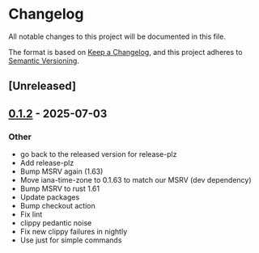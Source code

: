 # Changelog

All notable changes to this project will be documented in this file.

The format is based on [Keep a Changelog](https://keepachangelog.com/en/1.0.0/),
and this project adheres to [Semantic Versioning](https://semver.org/spec/v2.0.0.html).

## [Unreleased]

## [0.1.2](https://github.com/vbfox/ranger.rs/compare/v0.1.1...v0.1.2) - 2025-07-03

### Other

- go back to the released version for release-plz
- Add release-plz
- Bump MSRV again (1.63)
- Move iana-time-zone to 0.1.63 to match our MSRV (dev dependency)
- Bump MSRV to rust 1.61
- Update packages
- Bump checkout action
- Fix lint
- clippy pedantic noise
- Fix new clippy failures in nightly
- Use just for simple commands
